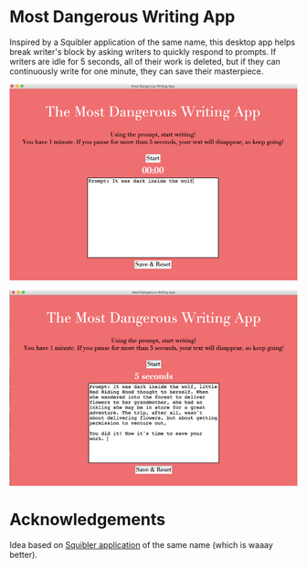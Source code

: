 # Most Dangerous Writing App

Inspired by a Squibler application of the same name, this desktop app helps break writer's block by asking writers to quickly respond to prompts. 
If writers are idle for 5 seconds, all of their work is deleted, but if they can continuously write for one minute, they can save their masterpiece.

![app_screenshot](https://github.com/Holly-Transport/Most_Dangerous_Writing_App/blob/master/write_screenshots/app1.png)

![app_screenshot](https://github.com/Holly-Transport/Most_Dangerous_Writing_App/blob/master/write_screenshots/app2.png)

# Acknowledgements
Idea based on [Squibler application](https://www.squibler.io/dangerous-writing-prompt-app) of the same name (which is waaay better).
